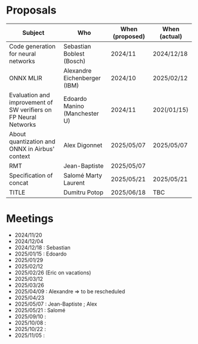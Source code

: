 # Proposals
| Subject                             | Who                       | When (proposed)  | When (actual) |
|-------------------------------------|---------------------------|------------------|---------------|
| Code generation for neural networks | Sebastian Boblest (Bosch) | 2024/11          | 2024/12/18  |
| ONNX MLIR | Alexandre Eichenberger (IBM) | 2024/10          | 2025/02/12  |
| Evaluation and improvement of SW verifiers on FP Neural Networks | Edoardo Manino (Manchester U) | 2024/11          | 202(/01/15)  |
| About quantization and ONNX in Airbus' context | Alex Digonnet | 2025/05/07 | 2025/05/07 |
| RMT | Jean-Baptiste | 2025/05/07 | |
|Specification of concat| Salomé Marty Laurent | 2025/05/21 | 2025/05/21 |
| TITLE| Dumitru Potop | 2025/06/18 | TBC |

# Meetings
- 2024/11/20
- 2024/12/04
- 2024/12/18 : Sebastian
- 2025/01/15 : Edoardo
- 2025/01/29
- 2025/02/12
- 2025/02/26 (Eric on vacations)
- 2025/03/12
- 2025/03/26
- 2025/04/09 : Alexandre => to be rescheduled
- 2025/04/23
- 2025/05/07 : Jean-Baptiste ; Alex
- 2025/05/21 : Salomé
- 2025/09/10 : 
- 2025/10/08 : 
- 2025/10/22 : 
- 2025/11/05 : 
